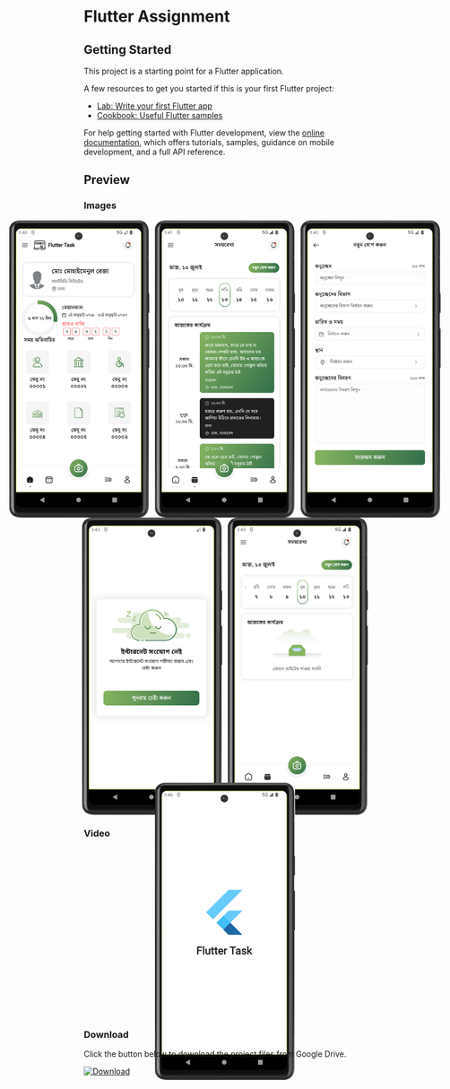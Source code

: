 # Flutter Assignment

## Getting Started

This project is a starting point for a Flutter application.

A few resources to get you started if this is your first Flutter project:

- [Lab: Write your first Flutter app](https://docs.flutter.dev/get-started/codelab)
- [Cookbook: Useful Flutter samples](https://docs.flutter.dev/cookbook)

For help getting started with Flutter development, view the
[online documentation](https://docs.flutter.dev/), which offers tutorials,
samples, guidance on mobile development, and a full API reference.

## Preview

### Images

<div style="display: flex; justify-content: center;">
  <img src="assets/screenshot/screenshot_1.png" alt="Image 1" style="margin-right: 10px;" width="250" />
  <img src="assets/screenshot/screenshot_2.png" alt="Image 2" style="margin-right: 10px;" width="250" />
  <img src="assets/screenshot/screenshot_3.png" alt="Image 3" width="250" />
</div>

<div style="display: flex; justify-content: center;">
  <img src="assets/screenshot/screenshot_4.png" alt="Image 4" style="margin-right: 10px;" width="250" />
  <img src="assets/screenshot/screenshot_5.png" alt="Image 5" width="250" />
</div>

### Video

<div style="display: flex; justify-content: center; align-items: center; height: 300px;">
  <a href="path_to_video.mp4">
    <img src="assets/screenshot/thumbnail.png" alt="Video Thumbnail" width="250" />
  </a>
</div>

### Download

Click the button below to download the project files from Google Drive.

[![Download](https://img.shields.io/badge/Download%20APK%20-Google%20Drive-blue/)](https://drive.google.com/path_to_your_file)

